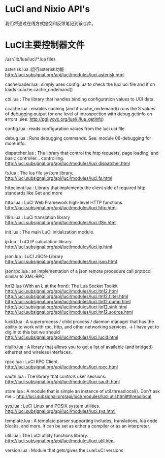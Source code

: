 LuCI and Nixio API's
======================

我们将通过在线方式提交和反馈笔记到该仓库。

LuCI主要控制器文件
===========================
/usr/lib/lua/luci/*.lua files

asterisk.lua :运行asterisk功能
    http://luci.subsignal.org/api/luci/modules/luci.asterisk.html

cacheloader.lua : simply uses config.lua to check the luci uci file and if on loads ccache.cache_ondemand()

cbi.lua : The library that handles binding configuration values to UCI data.

ccache.lua : enables caching (and if cache_ondemand() runs the S values of debugging output for one level of introspection with debug.getinfo on errors. see: http://pgl.yoyo.org/luai/i/lua_getinfo)

config.lua : reads configuration values from the luci uci file

debug.lua : Runs debugging commands. See: module 06-debugging for more info.

dispatcher.lua : The library that control the http requests, page loading, and basic controller... controlling.
    http://luci.subsignal.org/api/luci/modules/luci.dispatcher.html

fs.lua : The lua file system library.
    http://luci.subsignal.org/api/luci/modules/luci.fs.html

httpclient.lua : Library that implements the client side of required http standards like Get and more

http.lua : LuCI Web Framework high-level HTTP functions.
    http://luci.subsignal.org/api/luci/modules/luci.http.html

i18n.lua : LuCi translation library
    http://luci.subsignal.org/api/luci/modules/luci.i18n.html

init.lua : The main LuCI initialization module.

ip.lua : LuCI IP calculation library.
    http://luci.subsignal.org/api/luci/modules/luci.ip.html

json.lua : LuCI JSON-Library
    http://luci.subsignal.org/api/luci/modules/luci.json.html

jsonrpc.lua : an implementation of a json remote procedure call protocol similar to XML-RPC.

ltn12.lua (With an L at the front): The Lua Socket Toolkit 
		  http://luci.subsignal.org/api/luci/modules/luci.ltn12.html
		  http://luci.subsignal.org/api/luci/modules/luci.ltn12.filter.html
		  http://luci.subsignal.org/api/luci/modules/luci.ltn12.pump.html
		  http://luci.subsignal.org/api/luci/modules/luci.ltn12.sink.html
		  http://luci.subsignal.org/api/luci/modules/luci.ltn12.source.html
		  
lucid.lua : A superprocess / child process / daemon manager  that has the ability to work with rpc, http, and other networking services. -> I have yet to dig in to this but we should
    http://luci.subsignal.org/api/luci/modules/luci.lucid.html

niulib.lua : A library that allows you to get a list of available (and bridged) ethernet and wireless interfaces.

rpcc.lua : LuCI RPC Client.
    http://luci.subsignal.org/api/luci/modules/luci.rpcc.html

sauth.lua : The library that controls user sessions.
    http://luci.subsignal.org/api/luci/modules/luci.sauth.html

store.lua : A module that is simple an instance of util.threadlocal(). Don't ask me...
    http://luci.subsignal.org/api/luci/modules/luci.util.html#threadlocal

sys.lua : LuCI Linux and POSIX system utilities.
    http://luci.subsignal.org/api/luci/modules/luci.sys.html

template.lua : A template parser supporting includes, translations, lua code blocks, and more. It can be set as either a compiler or as an interpreter.
			 
util.lua : The LuCI utility functions library.
    http://luci.subsignal.org/api/luci/modules/luci.util.html

version.lua : Module that gets/gives the Lua/LuCI versions
